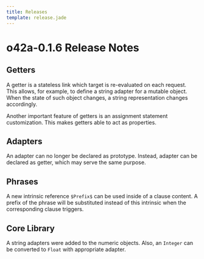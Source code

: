 ```yaml
---
title: Releases
template: release.jade
---
```


o42a-0.1.6 Release Notes
========================

Getters
-------

A getter is a stateless link which target is re-evaluated on each request. This
allows, for example, to define a string adapter for a mutable object. When the
state of such object changes, a string representation changes accordingly.

Another important feature of getters is an assignment statement customization.
This makes getters able to act as properties.


Adapters
--------

An adapter can no longer be declared as prototype. Instead, adapter can be
declared as getter, which may serve the same purpose.


Phrases
-------

A new intrinsic reference `$Prefix$` can be used inside of a clause content.
A prefix of the phrase will be substituted instead of this intrinsic when the
corresponding clause triggers.


Core Library
------------

A string adapters were added to the numeric objects. Also, an `Integer` can be
converted to `Float` with appropriate adapter.

